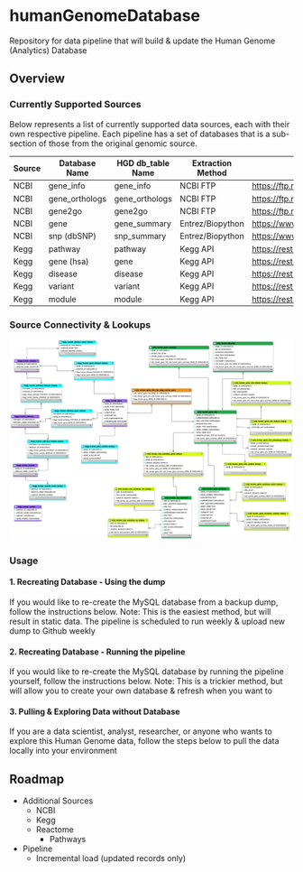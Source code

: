 # humanGenomeDatabase
Repository for data pipeline that will build & update the Human Genome (Analytics) Database

## Overview

### Currently Supported Sources
Below represents a list of currently supported data sources, each with their own respective pipeline. 
Each pipeline has a set of databases that is a sub-section of those from the original genomic source.


| Source    | Database Name  | HGD db_table Name | Extraction Method | Source Link                                                                         |
| ----------| -------------- | ----------------- | ----------------- | ------------------------------------------------------------------------------------
| NCBI      | gene_info      | gene_info         | NCBI FTP          | https://ftp.ncbi.nlm.nih.gov/gene/DATA/GENE_INFO/Mammalia/Homo_sapiens.gene_info.gz |
| NCBI      | gene_orthologs | gene_orthologs    | NCBI FTP          | https://ftp.ncbi.nlm.nih.gov/gene/DATA/gene_orthologs.gz |
| NCBI      | gene2go        | gene2go           | NCBI FTP          | https://ftp.ncbi.nlm.nih.gov/gene/DATA/gene2go.gz |
| NCBI      | gene           | gene_summary      | Entrez/Biopython  | https://www.ncbi.nlm.nih.gov/gene/ |
| NCBI      | snp (dbSNP)    | snp_summary       | Entrez/Biopython  | https://www.ncbi.nlm.nih.gov/snp/ |
| Kegg      | pathway        | pathway           | Kegg API          | https://rest.kegg.jp/list/pathway/hsa/ |
| Kegg      | gene (hsa)     | gene              | Kegg API          | https://rest.kegg.jp/list/hsa/ |
| Kegg      | disease        | disease           | Kegg API          | https://rest.kegg.jp/list/disease/ |
| Kegg      | variant        | variant           | Kegg API          | https://rest.kegg.jp/list/variant/ |
| Kegg      | module         | module            | Kegg API          | https://rest.kegg.jp/list/module/ |

### Source Connectivity & Lookups
![Database Structure](docs/database/hgd_database_diagram.png "Human Genome Database")

### Usage

#### 1. Recreating Database - Using the dump
If you would like to re-create the MySQL database from a backup dump, follow the instructions below.
Note: This is the easiest method, but will result in static data. The pipeline is scheduled to run weekly & upload new dump to 
Github weekly


#### 2. Recreating Database - Running the pipeline
If you would like to re-create the MySQL database by running the pipeline yourself, follow the instructions below.
Note: This is a trickier method, but will allow you to create your own database & refresh when you want to 



#### 3. Pulling & Exploring Data without Database
If you are a data scientist, analyst, researcher, or anyone who wants to explore this Human Genome data, follow the steps below
to pull the data locally into your environment





## Roadmap

- Additional Sources
    - NCBI 
    - Kegg
    - Reactome
        - Pathways
- Pipeline
    - Incremental load (updated records only)
